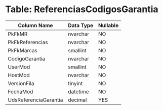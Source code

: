 # Table: ReferenciasCodigosGarantia

| Column Name | Data Type | Nullable |
|-------------|-----------|----------|
| PkFkMR | nvarchar | NO |
| PkFkReferencias | nvarchar | NO |
| PkFkMarcas | smallint | NO |
| CodigoGarantia | nvarchar | NO |
| UserMod | smallint | NO |
| HostMod | nvarchar | NO |
| VersionFila | tinyint | NO |
| FechaMod | datetime | NO |
| UdsReferenciaGarantia | decimal | YES |
